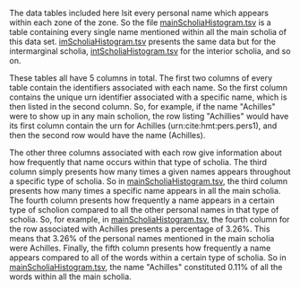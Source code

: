 The data tables included here lsit every personal name which appears within each zone of the zone. So the file [mainScholiaHistogram.tsv](https://github.com/cjschu17/Thesis2016-2017/blob/master/Appendix/Chapter3/Data/NameData/HistogramsOfScholiaTypes/mainScholiaHistogram.tsv) is a table containing every single name mentioned within all the main scholia of this data set. [imScholiaHistogram.tsv](https://github.com/cjschu17/Thesis2016-2017/blob/master/Appendix/Chapter3/Data/NameData/HistogramsOfScholiaTypes/imScholiaHistogram.tsv) presents the same data but for the intermarginal scholia, [intScholiaHistogram.tsv](https://github.com/cjschu17/Thesis2016-2017/blob/master/Appendix/Chapter3/Data/NameData/HistogramsOfScholiaTypes/intScholiaHistogram.tsv) for the interior scholia, and so on.

These tables all have 5 columns in total. The first two columns of every table contain the identifiers associated with each name. So the first column contains the unique urn identifier associated with a specific name, which is then listed in the second column. So, for example, if the name "Achilles" were to show up in any main scholion, the row listing "Achillies" would have its first column contain the urn for Achilles (urn:cite:hmt:pers.pers1), and then the second row would have the name (Achilles). 

The other three columns associated with each row give information about how frequently that name occurs within that type of scholia. The third column simply presents how many times a given names appears throughout a specific type of scholia. So in [mainScholiaHistogram.tsv](https://github.com/cjschu17/Thesis2016-2017/blob/master/Appendix/Chapter3/Data/NameData/HistogramsOfScholiaTypes/mainScholiaHistogram.tsv), the third column presents how many times a specific name appears in all the main scholia. The fourth column presents how frequently a name appears in a certain type of scholion compared to all the other personal names in that type of scholia. So, for example, in [mainScholiaHistogram.tsv](https://github.com/cjschu17/Thesis2016-2017/blob/master/Appendix/Chapter3/Data/NameData/HistogramsOfScholiaTypes/mainScholiaHistogram.tsv), the fourth column for the row associated with Achilles presents a percentage of 3.26%. This means that 3.26% of the personal names mentioned in the main scholia were Achilles. Finally, the fifth column presents how frequently a name appears compared to all of the words within a certain type of scholia. So in [mainScholiaHistogram.tsv](https://github.com/cjschu17/Thesis2016-2017/blob/master/Appendix/Chapter3/Data/NameData/HistogramsOfScholiaTypes/mainScholiaHistogram.tsv), the name "Achilles" constituted 0.11% of all the words within all the main scholia.

